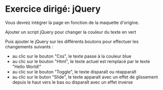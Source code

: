 # Exercice dirigé: jQuery

Vous devrez intégrer la page en fonction de la maquette d'origine.

Ajouter un script jQuery pour changer la couleur du texte en vert

Puis ajouter le jQuery sur les différents boutons pour effectuer les changements suivants :
- au clic sur le bouton "Css", le texte passe à la couleur blue
- au clic sur le bouton "Html", le texte actuel est remplacé par le texte "Hello World!"
- au clic sur le bouton "Toggle", le texte disparaît ou réapparaît
- au clic sur le buton "Slide", le texte apparaît avec un effet de glissement depuis le haut vers le bas ou disparaît avec un effet inverse